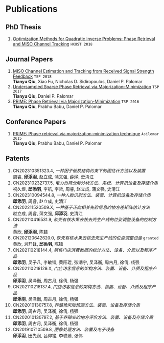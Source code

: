 # Publications

## PhD Thesis

1. [Optimization Methods for Quadratic Inverse Problems: Phase Retrieval and MISO Channel Tracking](https://lbezone.hkust.edu.hk/bib/991012615563303412) `HKUST 2018`

## Journal Papers

1. [MISO Channel Estimation and Tracking from Received Signal Strength Feedback](https://ieeexplore.ieee.org/abstract/document/8253866) `TSP 2018`<br>**Tianyu Qiu**, Xiao Fu, Nicholas D. Sidiropoulos, Daniel P. Palomar
1. [Undersampled Sparse Phase Retrieval via Majorization–Minimization](https://ieeexplore.ieee.org/abstract/document/8017486) `TSP 2017`<br>**Tianyu Qiu**, Daniel P. Palomar
1. [PRIME: Phase Retrieval via Majorization-Minimization](https://ieeexplore.ieee.org/abstract/document/7499815) `TSP 2016`<br>**Tianyu Qiu**, Prabhu Babu, Daniel P. Palomar

## Conference Papers

1. [PRIME: Phase retrieval via majorization-minimization technique](https://ieeexplore.ieee.org/abstract/document/7421435) `Asilomar 2015`<br>**Tianyu Qiu**, Prabhu Babu, Daniel P. Palomar

## Patents

1. CN202310351323.4, _一种因子低秩结构约束下的图估计方法以及装置_<br>周睿, **邱添羽**, 赵立成, 蒲文强, 薛烨, 史清江
1. CN202310232737.5, _电力负荷分解分析方法、系统、计算机设备及存储介质_<br>祝久煜, **邱添羽**, 李航, 李哲, 周睿, 赵立成, 蒲文强, 史清江
1. CN202310094544.8, _一种人脸识别方法、装置、计算机设备及存储介质_<br>**邱添羽**, 周睿, 赵立成, 史清江
1. CN202211520509.X, _一种基于正向相关先验信息的协方差矩阵估计方法_<br>赵立成, 周睿, 蒲文强, **邱添羽**, 史清江
1. CN202110416531.9, _软壳有核水果去核去壳生产线的位姿调整设备的控制方法_<br>黄欣, **邱添羽**, 陈镭
1. CN202120642620.0, _软壳有核水果去核去壳生产线的位姿调整设备_ `granted`<br>黄欣, 刘开锋, **邱添羽**, 陈镭
1. CN202110218144.4, _销售门店消费数据的统计方法、设备、介质以及程序产品_<br>**邱添羽**, 吴子凡, 李敏镭, 黄阳琨, 张潮宇, 吴泽衡, 周古月, 徐倩, 杨强
1. CN202110218129.X, _门店访客信息的架构方法、装置、设备、介质及程序产品_<br>**邱添羽**, 吴泽衡, 周古月, 徐倩, 杨强
1. CN202110218137.4, _门店访客信息的架构方法、装置、设备、介质及程序产品_<br>**邱添羽**, 吴泽衡, 周古月, 徐倩, 杨强
1. CN202010130757.8, _养殖场风险预测方法、装置、设备及存储介质_<br>**邱添羽**, 周古月, 吴泽衡, 徐倩, 杨强
1. CN202010130797.2, _基于养殖业的地方评价方法、装置、设备及存储介质_<br>**邱添羽**, 周古月, 吴泽衡, 徐倩, 杨强
1. CN201910710509.8, _图像处理方法、装置及电子设备_<br>**邱添羽**, 田先润, 吕仰铭, 李骈臻, 张伟
